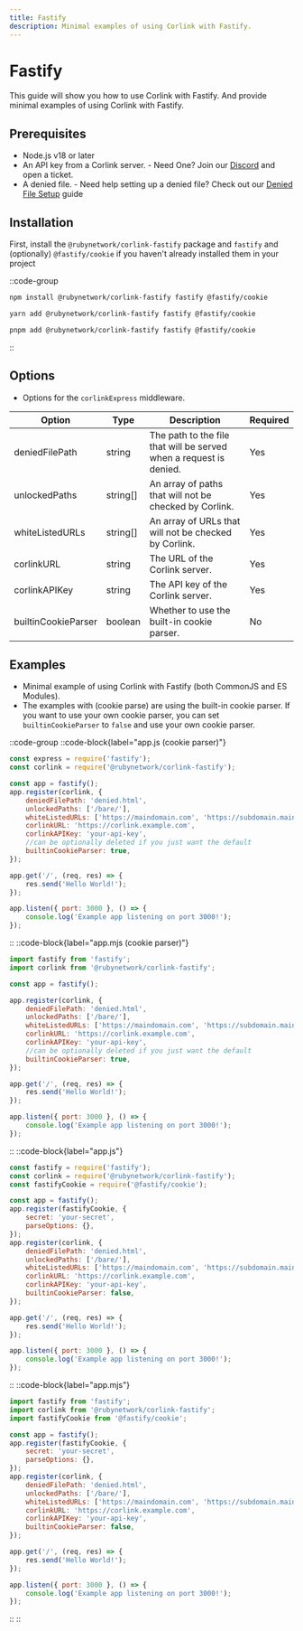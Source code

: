 ```yaml
---
title: Fastify
description: Minimal examples of using Corlink with Fastify.
---
```


# Fastify

This guide will show you how to use Corlink with Fastify. And provide minimal examples of using Corlink with Fastify.

## Prerequisites

- Node.js v18 or later
- An API key from a Corlink server. - Need One? Join our [Discord](https://dsc.gg/rubynetwork) and open a ticket.
- A denied file. - Need help setting up a denied file? Check out our [Denied File Setup](5.html.md) guide

## Installation

First, install the `@rubynetwork/corlink-fastify` package and `fastify` and (optionally) `@fastify/cookie` if you haven't already installed them in your project

::code-group 
  ```bash [NPM]
  npm install @rubynetwork/corlink-fastify fastify @fastify/cookie
  ```
  ```bash [Yarn]
  yarn add @rubynetwork/corlink-fastify fastify @fastify/cookie
  ```
  ```bash [PNPM]
  pnpm add @rubynetwork/corlink-fastify fastify @fastify/cookie
  ```
::

## Options

- Options for the `corlinkExpress` middleware.

| Option | Type | Description | Required |
| --- | --- | --- | --- |
| deniedFilePath | string | The path to the file that will be served when a request is denied. | Yes |
| unlockedPaths | string[] | An array of paths that will not be checked by Corlink. | Yes |
| whiteListedURLs | string[] | An array of URLs that will not be checked by Corlink. | Yes |
| corlinkURL | string | The URL of the Corlink server. | Yes |
| corlinkAPIKey | string | The API key of the Corlink server. | Yes |
| builtinCookieParser | boolean | Whether to use the built-in cookie parser. | No |

## Examples 

- Minimal example of using Corlink with Fastify (both CommonJS and ES Modules).
- The examples with (cookie parse) are using the built-in cookie parser. If you want to use your own cookie parser, you can set `builtinCookieParser` to `false` and use your own cookie parser.

::code-group 
  ::code-block{label="app.js (cookie parser)"}
  ```javascript
  const express = require('fastify');
  const corlink = require('@rubynetwork/corlink-fastify');

  const app = fastify();
  app.register(corlink, {
      deniedFilePath: 'denied.html',
      unlockedPaths: ['/bare/'],
      whiteListedURLs: ['https://maindomain.com', 'https://subdomain.maindomain.com'],
      corlinkURL: 'https://corlink.example.com',
      corlinkAPIKey: 'your-api-key',
      //can be optionally deleted if you just want the default
      builtinCookieParser: true,
  });

  app.get('/', (req, res) => {
      res.send('Hello World!');
  });

  app.listen({ port: 3000 }, () => {
      console.log('Example app listening on port 3000!');
  });
  ```
  ::
  ::code-block{label="app.mjs (cookie parser)"}
  ```javascript
  import fastify from 'fastify';
  import corlink from '@rubynetwork/corlink-fastify';

  const app = fastify();

  app.register(corlink, {
      deniedFilePath: 'denied.html',
      unlockedPaths: ['/bare/'],
      whiteListedURLs: ['https://maindomain.com', 'https://subdomain.maindomain.com'],
      corlinkURL: 'https://corlink.example.com',
      corlinkAPIKey: 'your-api-key',
      //can be optionally deleted if you just want the default
      builtinCookieParser: true,
  });

  app.get('/', (req, res) => {
      res.send('Hello World!');
  });

  app.listen({ port: 3000 }, () => {
      console.log('Example app listening on port 3000!');
  });
  ```
  ::
  ::code-block{label="app.js"}
  ```javascript
  const fastify = require('fastify');
  const corlink = require('@rubynetwork/corlink-fastify');
  const fastifyCookie = require('@fastify/cookie');

  const app = fastify();
  app.register(fastifyCookie, {
      secret: 'your-secret',
      parseOptions: {},
  });
  app.register(corlink, {
      deniedFilePath: 'denied.html',
      unlockedPaths: ['/bare/'],
      whiteListedURLs: ['https://maindomain.com', 'https://subdomain.maindomain.com'],
      corlinkURL: 'https://corlink.example.com',
      corlinkAPIKey: 'your-api-key',
      builtinCookieParser: false,
  });

  app.get('/', (req, res) => {
      res.send('Hello World!');
  });

  app.listen({ port: 3000 }, () => {
      console.log('Example app listening on port 3000!');
  });
  ```
  ::
  ::code-block{label="app.mjs"}
  ```javascript
  import fastify from 'fastify';
  import corlink from '@rubynetwork/corlink-fastify';
  import fastifyCookie from '@fastify/cookie';

  const app = fastify();
  app.register(fastifyCookie, {
      secret: 'your-secret',
      parseOptions: {},
  });
  app.register(corlink, {
      deniedFilePath: 'denied.html',
      unlockedPaths: ['/bare/'],
      whiteListedURLs: ['https://maindomain.com', 'https://subdomain.maindomain.com'],
      corlinkURL: 'https://corlink.example.com',
      corlinkAPIKey: 'your-api-key',
      builtinCookieParser: false,
  });

  app.get('/', (req, res) => {
      res.send('Hello World!');
  });

  app.listen({ port: 3000 }, () => {
      console.log('Example app listening on port 3000!');
  });
  ```
  ::
::
